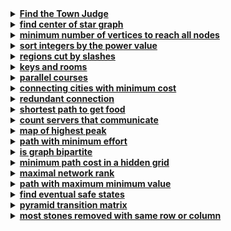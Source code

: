 <details>
  <summary><strong><a href=https://leetcode.com/problems/find-the-town-judge/description/>Find the Town Judge</a></strong></summary>

```cpp
class Solution {
public:
    int findJudge(int n, vector<vector<int>>& trust) {
        vector<int> trustCount(n + 1, 0);
        for (auto& t : trust) {
            trustCount[t[0]]--; 
            trustCount[t[1]]++; 
        }

        for (int i = 1; i <= n; ++i) 
            if (trustCount[i] == n - 1) 
                return i; 

        return -1;
    }
};
```
</details>

<details>
  <summary><strong><a href=https://leetcode.com/problems/find-center-of-star-graph/>find center of star graph</a></strong></summary>

```cpp

```
</details>

<details>
  <summary><strong><a href=https://leetcode.com/problems/minimum-number-of-vertices-to-reach-all-nodes/>minimum number of vertices to reach all nodes</a></strong></summary>

```cpp

```
</details>

<details>
  <summary><strong><a href=https://leetcode.com/problems/sort-integers-by-the-power-value/>sort integers by the power value</a></strong></summary>

```cpp

```
</details>

<details>
  <summary><strong><a href=https://leetcode.com/problems/regions-cut-by-slashes/>regions cut by slashes</a></strong></summary>

```cpp

```
</details>

<details>
  <summary><strong><a href=https://leetcode.com/problems/keys-and-rooms/>keys and rooms</a></strong></summary>

```cpp

```
</details>

<details>
  <summary><strong><a href=https://leetcode.com/problems/parallel-courses/>parallel courses</a></strong></summary>

```cpp

```
</details>

<details>
  <summary><strong><a href=https://leetcode.com/problems/connecting-cities-with-minimum-cost/>connecting cities with minimum cost</a></strong></summary>

```cpp

```
</details>

<details>
  <summary><strong><a href=https://leetcode.com/problems/redundant-connection/>redundant connection</a></strong></summary>

```cpp

```
</details>

<details>
  <summary><strong><a href=https://leetcode.com/problems/shortest-path-to-get-food/>shortest path to get food</a></strong></summary>

```cpp

```
</details>

<details>
  <summary><strong><a href=https://leetcode.com/problems/count-servers-that-communicate/>count servers that communicate	</a></strong></summary>

```cpp

```
</details>

<details>
  <summary><strong><a href=https://leetcode.com/problems/map-of-highest-peak/>map of highest peak</a></strong></summary>

```cpp

```
</details>

<details>
  <summary><strong><a href=https://leetcode.com/problems/path-with-minimum-effort/>path with minimum effort</a></strong></summary>

```cpp

```
</details>

<details>
  <summary><strong><a href=https://leetcode.com/problems/is-graph-bipartite/>is graph bipartite</a></strong></summary>

```cpp

```
</details>

<details>
  <summary><strong><a href=https://leetcode.com/problems/minimum-path-cost-in-a-hidden-grid/>minimum path cost in a hidden grid</a></strong></summary>

```cpp

```
</details>

<details>
  <summary><strong><a href=https://leetcode.com/problems/maximal-network-rank/>maximal network rank</a></strong></summary>

```cpp

```
</details>

<details>
  <summary><strong><a href=https://leetcode.com/problems/path-with-maximum-minimum-value/>path with maximum minimum value</a></strong></summary>

```cpp

```
</details>

<details>
  <summary><strong><a href=https://leetcode.com/problems/find-eventual-safe-states/>find eventual safe states</a></strong></summary>

```cpp

```
</details>

<details>
  <summary><strong><a href=https://leetcode.com/problems/pyramid-transition-matrix/>pyramid transition matrix</a></strong></summary>

```cpp

```
</details>

<details>
  <summary><strong><a href=https://leetcode.com/problems/most-stones-removed-with-same-row-or-column/>most stones removed with same row or column</a></strong></summary>

```cpp

```
</details>